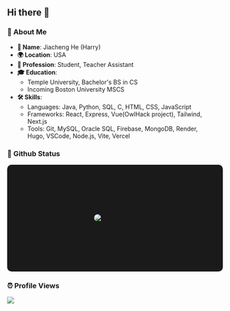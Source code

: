 ## Hi there 👋

### 🎉 About Me  

- **🎩 Name**: Jiacheng He (Harry)
- **🌍 Location**: USA
- **💼 Profession**: Student, Teacher Assistant
- **🎓 Education**:
  - Temple University, Bachelor's BS in CS
  - Incoming Boston University MSCS
- **🛠️ Skills**:
  - Languages: Java, Python, SQL, C, HTML, CSS, JavaScript
  - Frameworks: React, Express, Vue(OwlHack project), Tailwind, Next.js
  - Tools: Git, MySQL, Oracle SQL, Firebase, MongoDB, Render,  
    Hugo, VSCode, Node.js, Vite, Vercel  

### 🦉 Github Status  

<!-- GitHub Stats -->
<div style="flex: 1; display: flex; justify-content: center; align-items: center; height: 250px; background: #1a1a1a; border-radius: 10px;">
  <img 
    src="https://github-readme-stats.vercel.app/api?username=HarrryHe&show_icons=true&theme=radical" 
    alt="GitHub Stats"
    style="max-height: 100%; border-radius: 10px;"
  />
</div>  


### ⏰ Profile Views
<img src="https://access-counter.vercel.app/api/counter?name=HarrryHe&length=9" />
